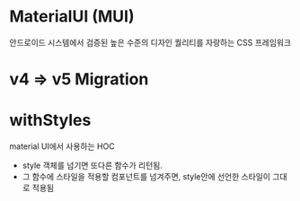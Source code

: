 # MaterialUI (MUI)
안드로이드 시스템에서 검증된 높은 수준의 디자인 퀄리티를 자랑하는 CSS 프레임워크

# v4 => v5 Migration
# withStyles
material UI에서 사용하는 HOC
- style 객체를 넘기면 또다른 함수가 리턴됨.
- 그 함수에 스타일을 적용할 컴포넌트를 넘겨주면, style안에 선언한 스타일이 그대로 적용됨